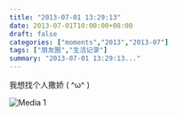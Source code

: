 ```yaml
---
title: "2013-07-01 13:29:13"
date: 2013-07-01T10:00:00+08:00
draft: false
categories: ["moments","2013","2013-07"]
tags: ["朋友圈","生活记录"]
summary: "2013-07-01 13:29:13..."
---
```


我想找个人撒娇 ( ^ω^ )

![Media 1](/Moments/photos/2013-07-01/201307011329130.jpg)
